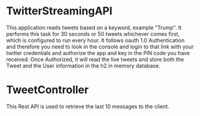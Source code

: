 # TwitterStreamingAPI

This application reads tweets based on a keyword, example "Trump". It performs this task  for 30 seconds or 50 tweets whichever comes first, which is configured to run every hour.
  It follows oauth 1.0 Authentication and therefore you need to look in the console and login to that link with your twitter credentials and authorize the app and key in the PIN code you have received.
  Once Authorized, it will read the live tweets and store both the Tweet and the User information in the h2 in memory database.
  
# TweetController
  This Rest API is used to retrieve the last 10 messages to the client.
